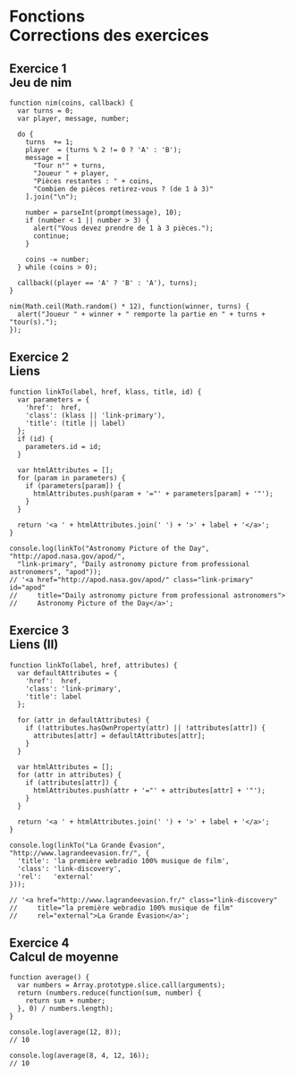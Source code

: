 # Fonctions<br />Corrections des exercices 

## Exercice 1<br />Jeu de nim

    function nim(coins, callback) {
      var turns = 0;
      var player, message, number;
      
      do {
        turns  += 1;
        player  = (turns % 2 != 0 ? 'A' : 'B');
        message = [
          "Tour n°" + turns,
          "Joueur " + player,
          "Pièces restantes : " + coins,
          "Combien de pièces retirez-vous ? (de 1 à 3)"
        ].join("\n");

        number = parseInt(prompt(message), 10);
        if (number < 1 || number > 3) {
          alert("Vous devez prendre de 1 à 3 pièces.");
          continue;
        }
        
        coins -= number;
      } while (coins > 0);
      
      callback((player == 'A' ? 'B' : 'A'), turns);
    }
    
    nim(Math.ceil(Math.random() * 12), function(winner, turns) {
      alert("Joueur " + winner + " remporte la partie en " + turns + "tour(s).");
    });


## Exercice 2<br />Liens

    function linkTo(label, href, klass, title, id) {
      var parameters = {
        'href':  href,
        'class': (klass || 'link-primary'),
        'title': (title || label)
      };
      if (id) {
        parameters.id = id;
      }
      
      var htmlAttributes = [];
      for (param in parameters) {
        if (parameters[param]) {
          htmlAttributes.push(param + '="' + parameters[param] + '"'); 
        }
      }
      
      return '<a ' + htmlAttributes.join(' ') + '>' + label + '</a>';
    }
    
    console.log(linkTo("Astronomy Picture of the Day", "http://apod.nasa.gov/apod/",
      "link-primary", "Daily astronomy picture from professional astronomers", "apod"));
    // '<a href="http://apod.nasa.gov/apod/" class="link-primary" id="apod"
    //     title="Daily astronomy picture from professional astronomers">
    //     Astronomy Picture of the Day</a>';


## Exercice 3<br />Liens (II)

    function linkTo(label, href, attributes) {
      var defaultAttributes = {
        'href':  href,
        'class': 'link-primary',
        'title': label
      };
      
      for (attr in defaultAttributes) {
        if (!attributes.hasOwnProperty(attr) || !attributes[attr]) {
          attributes[attr] = defaultAttributes[attr]; 
        }
      }
      
      var htmlAttributes = [];
      for (attr in attributes) {
        if (attributes[attr]) {
          htmlAttributes.push(attr + '="' + attributes[attr] + '"'); 
        }
      }
      
      return '<a ' + htmlAttributes.join(' ') + '>' + label + '</a>';
    }
    
    console.log(linkTo("La Grande Évasion", "http://www.lagrandeevasion.fr/", {
      'title': 'la première webradio 100% musique de film',
      'class': 'link-discovery',
      'rel':   'external'
    }));
    
    // '<a href="http://www.lagrandeevasion.fr/" class="link-discovery"
    //     title="la première webradio 100% musique de film"
    //     rel="external">La Grande Évasion</a>';


## Exercice 4<br />Calcul de moyenne

    function average() {
      var numbers = Array.prototype.slice.call(arguments);
      return (numbers.reduce(function(sum, number) {
        return sum + number;
      }, 0) / numbers.length);
    }
    
    console.log(average(12, 8));
    // 10
    
    console.log(average(8, 4, 12, 16));
    // 10

